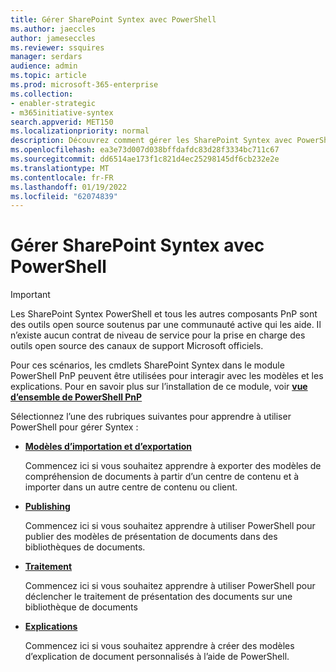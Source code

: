 ```yaml
---
title: Gérer SharePoint Syntex avec PowerShell
ms.author: jaeccles
author: jameseccles
ms.reviewer: ssquires
manager: serdars
audience: admin
ms.topic: article
ms.prod: microsoft-365-enterprise
ms.collection:
- enabler-strategic
- m365initiative-syntex
search.appverid: MET150
ms.localizationpriority: normal
description: Découvrez comment gérer les SharePoint Syntex avec PowerShell
ms.openlocfilehash: ea3e73d007d038bffdafdc83d28f3334bc711c67
ms.sourcegitcommit: dd6514ae173f1c821d4ec25298145df6cb232e2e
ms.translationtype: MT
ms.contentlocale: fr-FR
ms.lasthandoff: 01/19/2022
ms.locfileid: "62074839"
---
```

# <a name="manage-sharepoint-syntex-with-powershell"></a>Gérer SharePoint Syntex avec PowerShell

> [!IMPORTANT]
> Les SharePoint Syntex PowerShell et tous les autres composants PnP sont des outils open source soutenus par une communauté active qui les aide. Il n’existe aucun contrat de niveau de service pour la prise en charge des outils open source des canaux de support Microsoft officiels.

Pour ces scénarios, les cmdlets SharePoint Syntex dans le module PowerShell PnP peuvent être utilisées pour interagir avec les modèles et les explications. Pour en savoir plus sur l’installation de ce module, voir [ **vue d’ensemble de PowerShell PnP**](/powershell/sharepoint/sharepoint-pnp/sharepoint-pnp-cmdlets)

Sélectionnez l’une des rubriques suivantes pour apprendre à utiliser PowerShell pour gérer Syntex :

- [**Modèles d’importation et d’exportation**](powershell-syntex-import-export.md)

    Commencez ici si vous souhaitez apprendre à exporter des modèles de compréhension de documents à partir d’un centre de contenu et à importer dans un autre centre de contenu ou client.

- [**Publishing**](powershell-syntex-publishing.md)

    Commencez ici si vous souhaitez apprendre à utiliser PowerShell pour publier des modèles de présentation de documents dans des bibliothèques de documents.

- [**Traitement**](powershell-syntex-processing.md)

    Commencez ici si vous souhaitez apprendre à utiliser PowerShell pour déclencher le traitement de présentation des documents sur une bibliothèque de documents

- [**Explications**](powershell-syntex-explanations.md)

    Commencez ici si vous souhaitez apprendre à créer des modèles d’explication de document personnalisés à l’aide de PowerShell.
